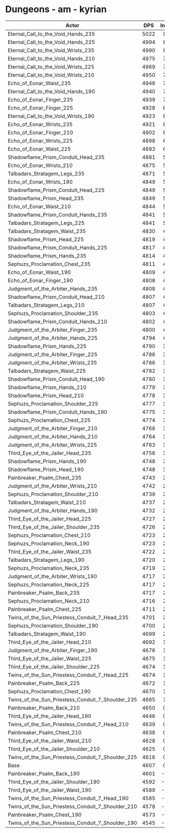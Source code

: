 # Dungeons - am - kyrian
| Actor | DPS | Increase |
|---|:---:|:---:|
|Eternal_Call_to_the_Void_Hands_235|5022|9.01%|
|Eternal_Call_to_the_Void_Hands_225|4994|8.40%|
|Eternal_Call_to_the_Void_Wrists_235|4990|8.31%|
|Eternal_Call_to_the_Void_Hands_210|4975|7.99%|
|Eternal_Call_to_the_Void_Wrists_225|4969|7.86%|
|Eternal_Call_to_the_Void_Wrists_210|4950|7.45%|
|Echo_of_Eonar_Waist_235|4946|7.36%|
|Eternal_Call_to_the_Void_Hands_190|4940|7.23%|
|Echo_of_Eonar_Finger_235|4939|7.21%|
|Echo_of_Eonar_Finger_225|4928|6.97%|
|Eternal_Call_to_the_Void_Wrists_190|4923|6.86%|
|Echo_of_Eonar_Wrists_235|4921|6.82%|
|Echo_of_Eonar_Finger_210|4902|6.40%|
|Echo_of_Eonar_Wrists_225|4898|6.32%|
|Echo_of_Eonar_Waist_225|4893|6.21%|
|Shadowflame_Prism_Conduit_Head_235|4881|5.95%|
|Echo_of_Eonar_Wrists_210|4875|5.82%|
|Talbadars_Stratagem_Legs_235|4871|5.73%|
|Echo_of_Eonar_Wrists_190|4849|5.25%|
|Shadowflame_Prism_Conduit_Head_225|4849|5.25%|
|Shadowflame_Prism_Head_235|4849|5.25%|
|Echo_of_Eonar_Waist_210|4844|5.14%|
|Shadowflame_Prism_Conduit_Hands_235|4841|5.08%|
|Talbadars_Stratagem_Legs_225|4841|5.08%|
|Talbadars_Stratagem_Waist_235|4830|4.84%|
|Shadowflame_Prism_Head_225|4819|4.60%|
|Shadowflame_Prism_Conduit_Hands_225|4817|4.56%|
|Shadowflame_Prism_Hands_235|4814|4.49%|
|Sephuzs_Proclamation_Chest_235|4811|4.43%|
|Echo_of_Eonar_Waist_190|4809|4.38%|
|Echo_of_Eonar_Finger_190|4808|4.36%|
|Judgment_of_the_Arbiter_Hands_235|4808|4.36%|
|Shadowflame_Prism_Conduit_Head_210|4807|4.34%|
|Talbadars_Stratagem_Legs_210|4807|4.34%|
|Sephuzs_Proclamation_Shoulder_235|4803|4.25%|
|Shadowflame_Prism_Conduit_Hands_210|4802|4.23%|
|Judgment_of_the_Arbiter_Finger_235|4800|4.19%|
|Judgment_of_the_Arbiter_Hands_225|4794|4.06%|
|Shadowflame_Prism_Hands_225|4790|3.97%|
|Judgment_of_the_Arbiter_Finger_225|4786|3.89%|
|Judgment_of_the_Arbiter_Wrists_235|4786|3.89%|
|Talbadars_Stratagem_Waist_225|4782|3.80%|
|Shadowflame_Prism_Conduit_Head_190|4780|3.76%|
|Shadowflame_Prism_Hands_210|4779|3.73%|
|Shadowflame_Prism_Head_210|4778|3.71%|
|Sephuzs_Proclamation_Shoulder_225|4777|3.69%|
|Shadowflame_Prism_Conduit_Hands_190|4775|3.65%|
|Sephuzs_Proclamation_Chest_225|4774|3.62%|
|Judgment_of_the_Arbiter_Finger_210|4768|3.49%|
|Judgment_of_the_Arbiter_Hands_210|4764|3.41%|
|Judgment_of_the_Arbiter_Wrists_225|4763|3.39%|
|Third_Eye_of_the_Jailer_Head_235|4756|3.23%|
|Shadowflame_Prism_Hands_190|4748|3.06%|
|Shadowflame_Prism_Head_190|4748|3.06%|
|Painbreaker_Psalm_Chest_235|4743|2.95%|
|Judgment_of_the_Arbiter_Wrists_210|4742|2.93%|
|Sephuzs_Proclamation_Shoulder_210|4739|2.87%|
|Talbadars_Stratagem_Waist_210|4737|2.82%|
|Judgment_of_the_Arbiter_Hands_190|4732|2.71%|
|Third_Eye_of_the_Jailer_Head_225|4727|2.60%|
|Third_Eye_of_the_Jailer_Shoulder_235|4726|2.58%|
|Sephuzs_Proclamation_Chest_210|4723|2.52%|
|Sephuzs_Proclamation_Neck_190|4723|2.52%|
|Third_Eye_of_the_Jailer_Waist_235|4722|2.50%|
|Talbadars_Stratagem_Legs_190|4720|2.45%|
|Sephuzs_Proclamation_Neck_235|4719|2.43%|
|Judgment_of_the_Arbiter_Wrists_190|4717|2.39%|
|Sephuzs_Proclamation_Neck_225|4717|2.39%|
|Painbreaker_Psalm_Back_235|4717|2.39%|
|Sephuzs_Proclamation_Neck_210|4716|2.37%|
|Painbreaker_Psalm_Chest_225|4711|2.26%|
|Twins_of_the_Sun_Priestess_Conduit_7_Head_235|4701|2.04%|
|Sephuzs_Proclamation_Shoulder_190|4700|2.02%|
|Talbadars_Stratagem_Waist_190|4699|2.00%|
|Third_Eye_of_the_Jailer_Head_210|4692|1.85%|
|Judgment_of_the_Arbiter_Finger_190|4676|1.50%|
|Third_Eye_of_the_Jailer_Waist_225|4675|1.48%|
|Third_Eye_of_the_Jailer_Shoulder_225|4674|1.45%|
|Twins_of_the_Sun_Priestess_Conduit_7_Head_225|4674|1.45%|
|Painbreaker_Psalm_Back_225|4672|1.41%|
|Sephuzs_Proclamation_Chest_190|4670|1.37%|
|Twins_of_the_Sun_Priestess_Conduit_7_Shoulder_235|4665|1.26%|
|Painbreaker_Psalm_Back_210|4650|0.93%|
|Third_Eye_of_the_Jailer_Head_190|4646|0.85%|
|Twins_of_the_Sun_Priestess_Conduit_7_Head_210|4639|0.69%|
|Painbreaker_Psalm_Chest_210|4638|0.67%|
|Third_Eye_of_the_Jailer_Waist_210|4628|0.46%|
|Third_Eye_of_the_Jailer_Shoulder_210|4625|0.39%|
|Twins_of_the_Sun_Priestess_Conduit_7_Shoulder_225|4616|0.20%|
|Base|4607|0.00%|
|Painbreaker_Psalm_Back_190|4601|-0.13%|
|Third_Eye_of_the_Jailer_Shoulder_190|4592|-0.33%|
|Third_Eye_of_the_Jailer_Waist_190|4589|-0.39%|
|Twins_of_the_Sun_Priestess_Conduit_7_Head_190|4585|-0.48%|
|Twins_of_the_Sun_Priestess_Conduit_7_Shoulder_210|4578|-0.63%|
|Painbreaker_Psalm_Chest_190|4573|-0.74%|
|Twins_of_the_Sun_Priestess_Conduit_7_Shoulder_190|4545|-1.35%|

